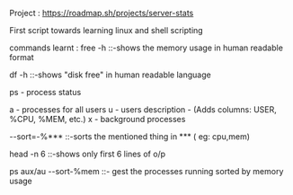 Project : https://roadmap.sh/projects/server-stats

First script towards learning linux and shell scripting 

commands learnt :
free -h
::-shows the memory usage in human readable format

df -h 
::-shows "disk free" in human readable language

ps - process status

a - processes for all users
u - users description - (Adds columns: USER, %CPU, %MEM, etc.)
x - background processes

--sort=-%*** 
::-sorts the mentioned thing in *** ( eg: cpu,mem)

head -n 6 
::-shows only first 6 lines of o/p

ps aux/au --sort-%mem 
::- gest the processes running sorted by memory usage
